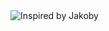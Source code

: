 <picture>
    <img
        alt="Inspired by Jakoby"
        src="/.github/assets/light_theme_banner.png">
</picture>